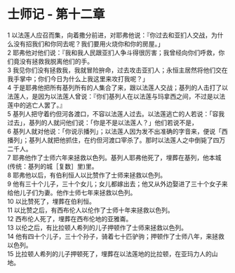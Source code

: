 # 士师记 - 第十二章
  
 1 以法莲人应召而集，向着撒分前进，对耶弗他说：『你过去和亚扪人交战，为什么没有招我们和你同去呢？我们要用火烧你和你的房屋。」  
 2 耶弗他对他们说：『我和我人民跟亚扪人争斗得很厉害；我曾经向你们呼救，你们竟没有拯救我脱离他们的手。  
 3 我见你们没有拯救我，我就冒险拚命，过去攻击亚扪人；永恒主居然将他们交在我手掌中；你们今日为什么上我这里来攻打我呢？」  
 4 于是耶弗他把所有基列所有的人集合了来，跟以法莲人交战；基列的人击打了以法莲人，是因为以法莲人曾说：『你们基列人在以法莲与玛拿西之间，不过是以法莲中的逃亡人罢了。』  
 5 基列人把守着约但河各渡口，不容以法莲人过去。以法莲逃亡的人若说：「容我过去」，基列的人就问他们说：「你是不是以法莲人？」他们若说不是，  
 6 基列人就对他说：「你说示播列」；以法莲人因为发不出准确的字音来，便说「西播列」；基列人就把他抓住，在约但河渡口宰杀了。那时以法莲人之中倒毙了四万二千人。  
 7 耶弗他作了士师六年来拯救以色列。基列人耶弗他死了，埋葬在基列，他本城(传统：基列的城［复数］里)里。  
 8 耶弗他以后，有伯利恒人以比赞作了士师来拯救以色列。  
 9 他有三十个儿子，三十个女儿；女儿都嫁出去；他又从外边娶进了三十个女子来给他儿子们为妻。他作士师七年来拯救以色列。  
 10 以比赞死了，埋葬在伯利恒。  
 11 以比赞之后，有西布伦人以伦作了士师十年来拯救以色列。  
 12 西布伦人死了，埋葬在西布伦地的亚雅崙。  
 13 以伦之后，有比拉顿人希列的儿子押顿作了士师来拯救以色列。  
 14 他有四十个儿子，三十个孙子，骑着七十匹驴驹；押顿作了士师八年，来拯救以色列。  
 15 比拉顿人希列的儿子押顿死了，埋葬在以法莲地的比拉顿，在亚玛力人的山地。